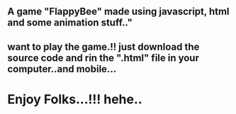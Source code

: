 <h2> A game "FlappyBee" made using javascript, html and some animation stuff.." <h2>

<p> want to play the game.!! just download the source code and rin the ".html" file in your computer..and mobile...
</p>


<h1> Enjoy Folks...!!! hehe.. </h1>